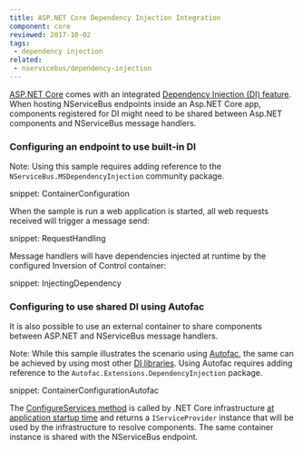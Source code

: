 ```yaml
---
title: ASP.NET Core Dependency Injection Integration
component: core
reviewed: 2017-10-02
tags:
 - dependency injection
related:
 - nservicebus/dependency-injection
---
```


[ASP.NET Core](https://docs.microsoft.com/en-us/aspnet/core/) comes with an integrated [Dependency Injection (DI) feature](https://docs.microsoft.com/en-us/aspnet/core/fundamentals/dependency-injection). When hosting NServiceBus endpoints inside an Asp.NET Core app, components registered for DI might need to be shared between Asp.NET components and NServiceBus message handlers.

### Configuring an endpoint to use built-in DI

Note: Using this sample requires adding reference to the `NServiceBus.MSDependencyInjection` community package.

snippet: ContainerConfiguration

When the sample is run a web application is started, all web requests received will trigger a message send:

snippet: RequestHandling

Message handlers will have dependencies injected at runtime by the configured Inversion of Control container:

snippet: InjectingDependency

### Configuring to use shared DI using Autofac

It is also possible to use an external container to share components between ASP.NET and NServiceBus message handlers.

Note: While this sample illustrates the scenario using [Autofac](/nservicebus/dependency-injection/autofac.md), the same can be achieved by using most other [DI libraries](/nservicebus/dependency-injection/). Using Autofac requires adding reference to the `Autofac.Extensions.DependencyInjection` package.

snippet: ContainerConfigurationAutofac

The [ConfigureServices method](https://docs.microsoft.com/en-us/aspnet/core/fundamentals/startup#the-configureservices-method) is called by .NET Core infrastructure [at application startup time](https://docs.microsoft.com/en-us/aspnet/core/fundamentals/startup) and returns a `IServiceProvider` instance that will be used by the infrastructure to resolve components. The same container instance is shared with the NServiceBus endpoint.
